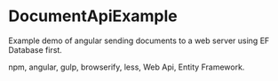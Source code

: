 # DocumentApiExample
Example demo of angular sending documents to a web server using EF Database first.

npm, angular, gulp, browserify, less, Web Api, Entity Framework.
